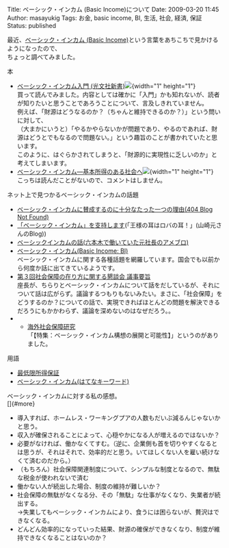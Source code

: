 Title: ベーシック・インカム (Basic Income)について
Date: 2009-03-20 11:45
Author: masayukig
Tags: お金, basic income, BI, 生活, 社会, 経済, 保証
Status: published

最近、[ベーシック・インカム (Basic
Income)](http://ja.wikipedia.org/wiki/%E3%83%99%E3%83%BC%E3%82%B7%E3%83%83%E3%82%AF%E3%83%BB%E3%82%A4%E3%83%B3%E3%82%AB%E3%83%A0)という言葉をあちこちで見かけるようになったので、  
ちょっと調べてみました。

本

-   [ベーシック・インカム入門
    (光文社新書)](http://www.amazon.co.jp/gp/product/4334034926?ie=UTF8&tag=hughundercons-22&linkCode=as2&camp=247&creative=7399&creativeASIN=4334034926)![](http://www.assoc-amazon.jp/e/ir?t=hughundercons-22&l=as2&o=9&a=4334034926){width="1"
    height="1"}  
   買って読んでみました。内容としては確かに「入門」かも知れないが、読者が知りたいと思うことであろうことについて、言及しきれていません。  
   例えば、「財源はどうなるのか？（ちゃんと維持できるのか？）」という問いに対して、  
   （大まかにいうと）「やるかやらないかが問題であり、やるのであれば、財源はどうとでもなるので問題ない。」という趣旨のことが書かれていたと思います。  
   このように、はぐらかされてしまうと、「財源的に実現性に乏しいのか」と考えてしまいます。
-   [ベーシック・インカム―基本所得のある社会へ](http://www.amazon.co.jp/gp/product/4768469639?ie=UTF8&tag=hughundercons-22&linkCode=as2&camp=247&creative=7399&creativeASIN=4768469639)![](http://www.assoc-amazon.jp/e/ir?t=hughundercons-22&l=as2&o=9&a=4768469639){width="1"
    height="1"}  
   こっちは読んだことがないので、コメントはしません。

ネット上で見つかるベーシック・インカムの話題

-   [ベーシック・インカムに賛成するのに十分なたった一つの理由(404 Blog
    Not Found)](http://blog.livedoor.jp/dankogai/archives/50907051.html)
-   [「ベーシック・インカム」を支持します](http://blog.goo.ne.jp/yamazaki_hajime/e/df9729ff82024e97dd3447d08d9c5f27)(「王様の耳はロバの耳！」(山崎元さんのBlog))
-   [ベーシックインカムの話(六本木で働いていた元社長のアメブロ)](http://ameblo.jp/takapon-jp/entry-10178349619.html)
-   [ベーシック・インカム(Basic Income:
    BI)](http://www.ritsumei.ac.jp/acd/gr/gsce/d/b03.htm)  
   ベーシック・インカムに関する各種話題を網羅しています。国会でも以前から何度か話に出てきているようです。
-   [第３回社会保障の在り方に関する懇談会
    議事要旨](http://www.kantei.go.jp/jp/singi/syakaihosyou/dai3/3gijiyousi.html)  
   座長が、ちらりとベーシック・インカムについて話をだしているが、それについて話は広がらず。議論するつもりもないみたい。まさに、「社会保障」をどうするのか？についての話で、実現できればほとんどの問題を解決できるだろうにもかかわらず、議論を深めないのはなぜだろう。。
-   -   [海外社会保障研究](http://www.ipss.go.jp/syoushika/bunken/sakuin/kaigai/157.htm)  
   「【特集：ベーシック・インカム構想の展開と可能性】」というのがありました。

用語

-   [最低限所得保証](http://ja.wikipedia.org/wiki/%E3%83%99%E3%83%BC%E3%82%B7%E3%83%83%E3%82%AF%E3%83%BB%E3%82%A4%E3%83%B3%E3%82%AB%E3%83%A0)
-   [ベーシック・インカム(はてなキーワード)](http://d.hatena.ne.jp/keyword/%A5%D9%A1%BC%A5%B7%A5%C3%A5%AF%A1%A6%A5%A4%A5%F3%A5%AB%A5%E0)

ベーシック・インカムに対する私の感想。  
[]{#more}

-   導入すれば、ホームレス・ワーキングプアの人数もだいぶ減るんじゃないかと思う。
-   収入が確保されることによって、心穏やかになる人が増えるのではないか？
-   必要がなければ、働かなくてすむ。（逆に、企業側も首を切りやすくなるとは思うが、それはそれで、効率的だと思う。いてほしくない人を雇い続けなくて済むのだから。）
-   （もちろん）社会保障関連制度について、シンプルな制度となるので、無駄な税金が使われないで済む
-   働かない人が続出した場合、制度の維持が難しいか？
-   社会保障の無駄がなくなる分、その「無駄」な仕事がなくなり、失業者が続出する。  
   →失業してもベーシック・インカムにより、食うには困らないが、贅沢はできなくなる。
-   どんどん効率的になっていった結果、財源の確保ができなくなり、制度が維持できなくなることはないのか？


